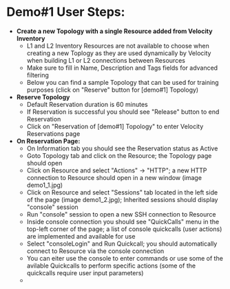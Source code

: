# Demo#1 User Steps:

* **Create a new Topology with a single Resource added from Velocity Inventory**
    * L1 and L2 Inventory Resources are not available to choose when creating a new Toplogy as they are used dynamically by Velocity when building L1 or L2 connections between Resources
    * Make sure to fill in Name, Description and Tags fields for advanced filtering
    * Below you can find a sample Topology that can be used for training purposes (click on "Reserve" button for \[demo#1\] Topology)
* **Reserve Topology**  
    * Default Reservation duration is 60 minutes
    * If Reservation is successful you should see "Release" button to end Reservation
    * Click on "Reservation of \[demo#1\] Topology" to enter Velocity Reservations page
* **On Reservation Page:**
    * On Information tab you should see the Reservation status as Active
    * Goto Topology tab and click on the Resource; the Topology page should open
    * Click on Resource and select "Actions" -> "HTTP"; a new HTTP connection to Resource should open in a new window (image demo1_1.jpg)
    * Click on Resource and select "Sessions" tab located in the left side of the page (image demo1_2.jpg); Inherited sessions should display "console" session
    * Run "console" session to open a new SSH connection to Resource
    * Inside console connection you should see "QuickCalls" menu in the top-left corner of the page; a list of console quickcalls (user actions) are implemented and available for use
    * Select "consoleLogin" and Run Quickcall; you should automatically connect to Resource via the console connection
    * You can eiter use the console to enter commands or use some of the avilable Quickcalls to perform specific actions (some of the quickcalls require user input parameters) 
    * 


